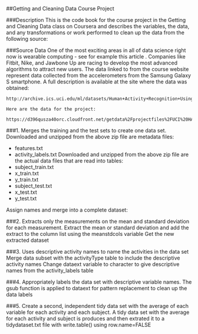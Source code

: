 ##Getting and Cleaning Data Course Project

###Description
This is the code book for the course project in the Getting and Cleaning Data class on Coursera and describes the variables, the data, and any transformations or work performed to clean up the data from the following source:

###Source Data
    One of the most exciting areas in all of data science right now is wearable computing - see for example this article . Companies like Fitbit, Nike, and Jawbone Up are racing to develop the most advanced algorithms to attract new users. The data linked to from the course website represent data collected from the accelerometers from the Samsung Galaxy S smartphone. A full description is available at the site where the data was obtained: 
    
    http://archive.ics.uci.edu/ml/datasets/Human+Activity+Recognition+Using+Smartphones 
    
    Here are the data for the project: 
    
    https://d396qusza40orc.cloudfront.net/getdata%2Fprojectfiles%2FUCI%20HAR%20Dataset.zip 

###1. Merges the training and the test sets to create one data set.
Downloaded and unzipped from the above zip file are metadata files: 
- features.txt
- activity_labels.txt
Downloaded and unzipped from the above zip file are the actual data files that are read into tables:
- subject_train.txt
- x_train.txt
- y_train.txt
- subject_test.txt
- x_test.txt
- y_test.txt

Assign names and merge into a complete dataset:

###2. Extracts only the measurements on the mean and standard deviation for each measurement. 
Extract the mean or standard deviation and add the extract to the column list using the meanstdcols variable
Get the new extracted dataset

###3. Uses descriptive activity names to name the activities in the data set
Merge data subset with the activityType table to include the descriptive activity names
Change dataext variable to character to give descriptive names from the activity_labels table

###4. Appropriately labels the data set with descriptive variable names. 
The gsub function is applied to dataext for pattern replacement to clean up the data labels

###5. Create a second, independent tidy data set with the average of each variable for each activity and each subject.
A tidy data set with the average for each activity and subject is produces and then extrated it to a tidydataset.txt file with write.table() using row.name=FALSE 
